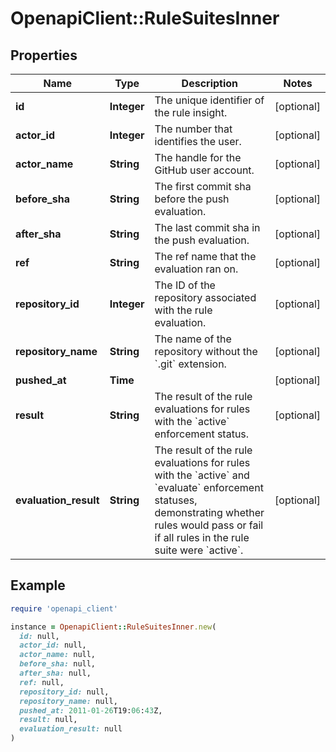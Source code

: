 # OpenapiClient::RuleSuitesInner

## Properties

| Name | Type | Description | Notes |
| ---- | ---- | ----------- | ----- |
| **id** | **Integer** | The unique identifier of the rule insight. | [optional] |
| **actor_id** | **Integer** | The number that identifies the user. | [optional] |
| **actor_name** | **String** | The handle for the GitHub user account. | [optional] |
| **before_sha** | **String** | The first commit sha before the push evaluation. | [optional] |
| **after_sha** | **String** | The last commit sha in the push evaluation. | [optional] |
| **ref** | **String** | The ref name that the evaluation ran on. | [optional] |
| **repository_id** | **Integer** | The ID of the repository associated with the rule evaluation. | [optional] |
| **repository_name** | **String** | The name of the repository without the &#x60;.git&#x60; extension. | [optional] |
| **pushed_at** | **Time** |  | [optional] |
| **result** | **String** | The result of the rule evaluations for rules with the &#x60;active&#x60; enforcement status. | [optional] |
| **evaluation_result** | **String** | The result of the rule evaluations for rules with the &#x60;active&#x60; and &#x60;evaluate&#x60; enforcement statuses, demonstrating whether rules would pass or fail if all rules in the rule suite were &#x60;active&#x60;. | [optional] |

## Example

```ruby
require 'openapi_client'

instance = OpenapiClient::RuleSuitesInner.new(
  id: null,
  actor_id: null,
  actor_name: null,
  before_sha: null,
  after_sha: null,
  ref: null,
  repository_id: null,
  repository_name: null,
  pushed_at: 2011-01-26T19:06:43Z,
  result: null,
  evaluation_result: null
)
```

